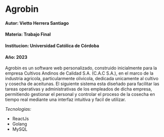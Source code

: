 # Agrobin

#### Autor: Vietto Herrera Santiago
#### Materia: Trabajo Final
#### Institucion: Universidad Católica de Córdoba
#### Año: 2023

Agrobin es un software web personalizado, construido inicialmente para la empresa Cultivos Andinos de Calidad S.A. (C.A.C S.A.), en el marco de la industria agricola, particularmente olivicola, dedicada unicamente al cultivo y cosecha de aceitunas. El siguiente sistema esta diseñado para facilitar las tareas operativas y administrativas de los empleados de dicha empresa, permitiendo gestionar el personal y controlar el proceso de la cosecha en tiempo real mediante una interfaz intuitiva y facil de utilizar.

*Tecnologias:*
+ ReactJs
+ Golang
+ MySQL
